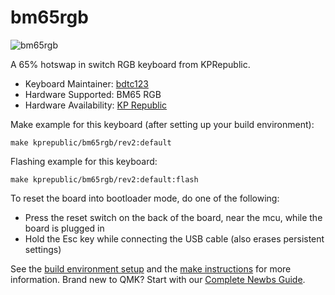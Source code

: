 # bm65rgb

![bm65rgb](https://i.imgur.com/DskSCve.jpeg)

A 65% hotswap in switch RGB keyboard from KPRepublic.

* Keyboard Maintainer: [bdtc123](https://github.com/bdtc123)
* Hardware Supported: BM65 RGB
* Hardware Availability: [KP Republic](https://kprepublic.com/products/bm65rgb-bm65-rgb-65-hot-swappable-custom-mechanical-keyboard-pcb-programmed-qmk-via-firmware-full-rgb-switch-underglow-type-c?_pos=1&_sid=5b9a6a5d0&_ss=r)

Make example for this keyboard (after setting up your build environment):

    make kprepublic/bm65rgb/rev2:default

Flashing example for this keyboard:

    make kprepublic/bm65rgb/rev2:default:flash

To reset the board into bootloader mode, do one of the following:

* Press the reset switch on the back of the board, near the mcu, while the board is plugged in
* Hold the Esc key while connecting the USB cable (also erases persistent settings)

See the [build environment setup](https://docs.qmk.fm/#/getting_started_build_tools) and the [make instructions](https://docs.qmk.fm/#/getting_started_make_guide) for more information. Brand new to QMK? Start with our [Complete Newbs Guide](https://docs.qmk.fm/#/newbs).
